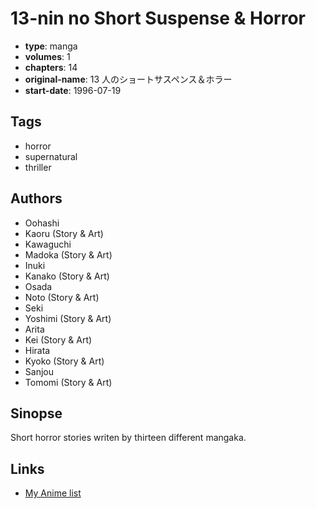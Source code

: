 # 13-nin no Short Suspense &amp; Horror

-   **type**: manga
-   **volumes**: 1
-   **chapters**: 14
-   **original-name**: 13 人のショートサスペンス＆ホラー
-   **start-date**: 1996-07-19

## Tags

-   horror
-   supernatural
-   thriller

## Authors

-   Oohashi
-   Kaoru (Story & Art)
-   Kawaguchi
-   Madoka (Story & Art)
-   Inuki
-   Kanako (Story & Art)
-   Osada
-   Noto (Story & Art)
-   Seki
-   Yoshimi (Story & Art)
-   Arita
-   Kei (Story & Art)
-   Hirata
-   Kyoko (Story & Art)
-   Sanjou
-   Tomomi (Story & Art)

## Sinopse

Short horror stories writen by thirteen different mangaka.

## Links

-   [My Anime list](https://myanimelist.net/manga/73019/13-nin_no_Short_Suspense___Horror)
